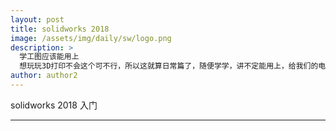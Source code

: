 ```yaml
---
layout: post
title: solidworks 2018 
image: /assets/img/daily/sw/logo.png
description: >
  学工图应该能用上
  想玩玩3D打印不会这个可不行，所以这就算日常篇了，随便学学，讲不定能用上，给我们的电设作品包装包装。（教程与作业来自：管家课堂）
author: author2
---
```


solidworks 2018 入门


--------

